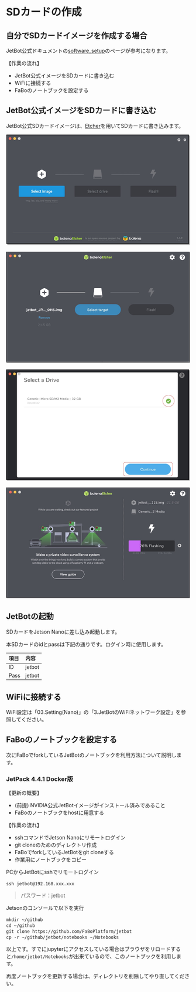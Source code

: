 # SDカードの作成

## 自分でSDカードイメージを作成する場合
JetBot公式ドキュメントの[software_setup](https://jetbot.org/master/software_setup/sd_card.html)のページが参考になります。

【作業の流れ】

*   JetBot公式イメージをSDカードに書き込む
*   WiFiに接続する
*   FaBoのノートブックを設定する

## JetBot公式イメージをSDカードに書き込む

JetBot公式SDカードイメージは、[Etcher](https://www.balena.io/etcher/)を用いてSDカードに書き込みます。

![](./img/sd001.jpg)

![](./img/sd002.jpg)

![](./img/sd003.jpg)

![](./img/sd004.jpg)

## JetBotの起動

SDカードをJetson Nanoに差し込み起動します。

本SDカードのidとpassは下記の通りです。ログイン時に使用します。

|項目|内容|
|:--|:--|
|ID|jetbot|
|Pass|jetbot|

## WiFiに接続する
WiFi設定は「03.Setting(Nano)」の「3.JetBotのWiFiネットワーク設定」を参照してください。

## FaBoのノートブックを設定する
次にFaBoでforkしているJetBotのノートブックを利用方法について説明します。

### JetPack 4.4.1 Docker版
【更新の概要】

*   (前提) NVIDIA公式JetBotイメージがインストール済みであること
*   FaBoのノートブックをhostに用意する

【作業の流れ】

*   sshコマンドでJetson Nanoにリモートログイン
*   git cloneのためのディレクトリ作成
*   FaBoでforkしているJetBotをgit cloneする
*   作業用にノートブックをコピー

PCからJetBotにsshでリモートログイン
```
ssh jetbot@192.168.xxx.xxx
```
> パスワード：jetbot

Jetsonのコンソールで以下を実行
```
mkdir ~/github
cd ~/github
git clone https://github.com/FaBoPlatform/jetbot
cp -r ~/github/jetbot/notebooks ~/Notebooks
```
以上です。すでにjupyterにアクセスしている場合はブラウザをリロードすると`/home/jetbot/Notebooks`が出来ているので、このノートブックを利用します。

再度ノートブックを更新する場合は、ディレクトリを削除してやり直してください。
